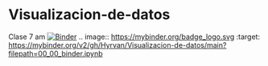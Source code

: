 # Visualizacion-de-datos
Clase 7 am
[![Binder](https://mybinder.org/badge_logo.svg)](https://mybinder.org/v2/gh/Hyrvan/Visualizacion-de-datos/main?filepath=00_00_binder.ipynb)
.. image:: https://mybinder.org/badge_logo.svg
 :target: https://mybinder.org/v2/gh/Hyrvan/Visualizacion-de-datos/main?filepath=00_00_binder.ipynb

